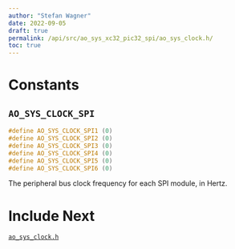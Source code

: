 ```yaml
---
author: "Stefan Wagner"
date: 2022-09-05
draft: true
permalink: /api/src/ao_sys_xc32_pic32_spi/ao_sys_clock.h/
toc: true
---
```


# Constants

## `AO_SYS_CLOCK_SPI`

```c
#define AO_SYS_CLOCK_SPI1 (0)
#define AO_SYS_CLOCK_SPI2 (0)
#define AO_SYS_CLOCK_SPI3 (0)
#define AO_SYS_CLOCK_SPI4 (0)
#define AO_SYS_CLOCK_SPI5 (0)
#define AO_SYS_CLOCK_SPI6 (0)
```

The peripheral bus clock frequency for each SPI module, in Hertz.

# Include Next

[`ao_sys_clock.h`](../ao_sys_xc32_pic32/ao_sys_clock.h.md)
